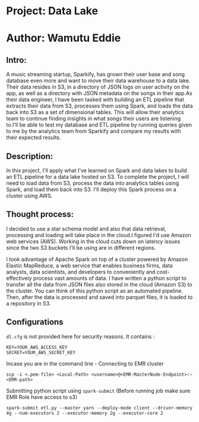 # Project: Data Lake
# Author: Wamutu Eddie

## Intro:
A music streaming startup, Sparkify, has grown their user base and song database even more and want to move their data warehouse to a data lake. Their data resides in S3, in a directory of JSON logs on user activity on the app, as well as a directory with JSON metadata on the songs in their app.As their data engineer, I have been tasked with building an ETL pipeline that extracts their data from S3, processes them using Spark, and loads the data back into S3 as a set of dimensional tables. This will allow their analytics team to continue finding insights in what songs their users are listening to.I'll be able to test my database and ETL pipeline by running queries given to me by the analytics team from Sparkify and compare my results with their expected results.
## Description:
In this project, I'll apply what I've learned on Spark and data lakes to build an ETL pipeline for a data lake hosted on S3. To complete the project, I will need to load data from S3, process the data into analytics tables using Spark, and load them back into S3. I'll deploy this Spark process on a cluster using AWS.
## Thought process:
I decided to use a star schema model and also that data retrieval, processing and loading will take place in the cloud.I figured I'd use Amazon web services (AWS). Working in the cloud cuts down on latency issues since the two S3 buckets I'll be using are in different regions.

I took advantage of Apache Spark on top of a cluster powered by Amazon Elastic MapReduce, a web service that enables business firms, data analysts, data scientists, and developers to conveniently and cost-effectively process vast amounts of data. I have written a python script to transfer all the data from JSON files also stored in the cloud (Amazon S3) to the cluster. You can think of this python script as an automated pipeline. Then, after the data is processed and saved into parquet files, it is loaded to a repository in S3.

## Configurations
```dl.cfg``` is not provided here for security reasons. It contains :
```
KEY=YOUR_AWS_ACCESS_KEY
SECRET=YOUR_AWS_SECRET_KEY
```
Incase you are in the command line - Connecting to EMR cluster

 ```scp -i <.pem-file> <Local-Path> <username>@<EMR-MasterNode-Endpoint>:~<EMR-path>```
 
Submitting python script using ```spark-submit``` (Before running job make sure EMR Role have access to s3)

```spark-submit etl.py --master yarn --deploy-mode client --driver-memory 4g --num-executors 2 --executor-memory 2g --executor-core 2```

